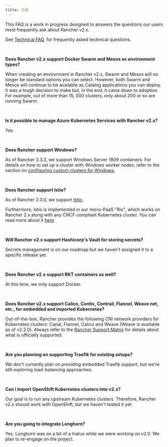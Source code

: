 ```yaml
---
title: 介绍
---
```


This FAQ is a work in progress designed to answers the questions our users most frequently ask about Rancher v2.x.

See [Technical FAQ](/docs/faq/technical/), for frequently asked technical questions.

<br />

**Does Rancher v2.x support Docker Swarm and Mesos as environment types?**

When creating an environment in Rancher v2.x, Swarm and Mesos will no longer be standard options you can select. However, both Swarm and Mesos will continue to be available as Catalog applications you can deploy. It was a tough decision to make but, in the end, it came down to adoption. For example, out of more than 15, 000 clusters, only about 200 or so are running Swarm.

<br />

**Is it possible to manage Azure Kubernetes Services with Rancher v2.x?**

Yes.

<br />

**Does Rancher support Windows?**

As of Rancher 2.3.0, we support Windows Server 1809 containers. For details on how to set up a cluster with Windows worker nodes, refer to the section on [configuring custom clusters for Windows.](/docs/cluster-provisioning/rke-clusters/windows-clusters/)

<br />

**Does Rancher support Istio?**

As of Rancher 2.3.0, we support [Istio.](/docs/cluster-admin/tools/istio/)

Furthermore, Istio is implemented in our micro-PaaS "Rio", which works on Rancher 2.x along with any CNCF compliant Kubernetes cluster. You can read more about it [here](https://rio.io/)

<br />

**Will Rancher v2.x support Hashicorp's Vault for storing secrets?**

Secrets management is on our roadmap but we haven't assigned it to a specific release yet.

<br />

**Does Rancher v2.x support RKT containers as well?**

At this time, we only support Docker.

<br />

**Does Rancher v2.x support Calico, Contiv, Contrail, Flannel, Weave net, etc., for embedded and imported Kubernetes?**

Out-of-the-box, Rancher provides the following CNI network providers for Kubernetes clusters: Canal, Flannel, Calico and Weave (Weave is available as of v2.2.0). Always refer to the [Rancher Support Matrix](https://rancher.com/support-maintenance-terms/) for details about what is officially supported.

<br />

**Are you planning on supporting Traefik for existing setups?**

We don't currently plan on providing embedded Traefik support, but we're still exploring load-balancing approaches.

<br />

**Can I import OpenShift Kubernetes clusters into v2.x?**

Our goal is to run any upstream Kubernetes clusters. Therefore, Rancher v2.x should work with OpenShift, but we haven't tested it yet.

<br />

**Are you going to integrate Longhorn?**

Yes. Longhorn was on a bit of a hiatus while we were working on v2.0. We plan to re-engage on the project.


